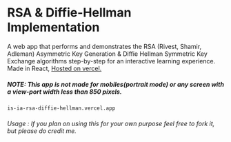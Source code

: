 # RSA & Diffie-Hellman Implementation

A web app that performs and demonstrates the RSA (Rivest, Shamir, Adleman) Asymmetric Key Generation & Diffie Hellman Symmetric Key Exchange algorithms step-by-step for an interactive learning experience.
Made in React, <a href="https://is-ia-rsa-diffie-hellman.vercel.app/"> Hosted on vercel. </a>

##### <b>NOTE:</b> <i>This app is not made for mobiles(portrait mode) or any screen with a view-port width less than 850 pixels. </i>
```
is-ia-rsa-diffie-hellman.vercel.app 
```

###### Usage : If you plan on using this for your own purpose feel free to fork it, but please do credit me.
